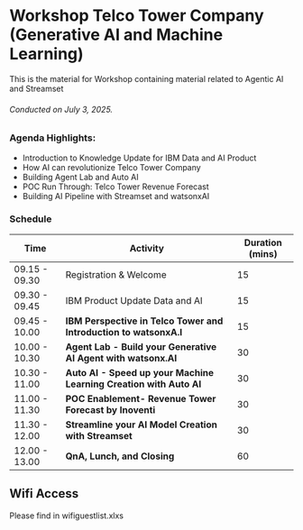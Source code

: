# Workshop Telco Tower Company (Generative AI and Machine Learning)
This is the material for Workshop containing material related to Agentic AI and Streamset
###### *Conducted on July 3, 2025.*
### Agenda Highlights:
- Introduction to Knowledge Update for IBM Data and AI Product
- How AI can revolutionize Telco Tower Company
- Building Agent Lab and Auto AI
- POC Run Through: Telco Tower Revenue Forecast
- Building AI Pipeline with Streamset and watsonxAI
### Schedule
| Time | Activity | Duration (mins) |
| --- | ---  | ---    |
| 09.15 - 09.30 | Registration & Welcome | 15   |
| 09.30 - 09.45 | IBM Product Update Data and AI | 15   |
| 09.45 - 10.00 | **IBM Perspective in Telco Tower and Introduction to watsonxA.I** | 15  |
| 10.00 - 10.30 | **Agent Lab - Build your Generative AI Agent with watsonx.AI** | 30  |
| 10.30 - 11.00 | **Auto AI - Speed up your Machine Learning Creation with Auto AI** | 30  |
| 11.00 - 11.30 | **POC Enablement- Revenue Tower Forecast by Inoventi** | 30  |
| 11.30 - 12.00| **Streamline your AI Model Creation with Streamset** | 30 |
| 12.00 - 13.00 | **QnA, Lunch, and Closing** | 60 |
## Wifi Access
Please find in wifiguestlist.xlxs